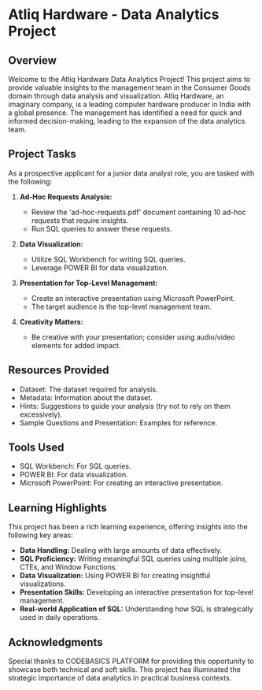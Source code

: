 # Atliq Hardware - Data Analytics Project

## Overview

Welcome to the Atliq Hardware Data Analytics Project! This project aims to provide valuable insights to the management team in the Consumer Goods domain through data analysis and visualization. Atliq Hardware, an imaginary company, is a leading computer hardware producer in India with a global presence. The management has identified a need for quick and informed decision-making, leading to the expansion of the data analytics team.

## Project Tasks

As a prospective applicant for a junior data analyst role, you are tasked with the following:

1. **Ad-Hoc Requests Analysis:**
   - Review the 'ad-hoc-requests.pdf' document containing 10 ad-hoc requests that require insights.
   - Run SQL queries to answer these requests.

2. **Data Visualization:**
   - Utilize SQL Workbench for writing SQL queries.
   - Leverage POWER BI for data visualization.

3. **Presentation for Top-Level Management:**
   - Create an interactive presentation using Microsoft PowerPoint.
   - The target audience is the top-level management team.

4. **Creativity Matters:**
   - Be creative with your presentation; consider using audio/video elements for added impact.

## Resources Provided

- Dataset: The dataset required for analysis.
- Metadata: Information about the dataset.
- Hints: Suggestions to guide your analysis (try not to rely on them excessively).
- Sample Questions and Presentation: Examples for reference.

## Tools Used

- SQL Workbench: For SQL queries.
- POWER BI: For data visualization.
- Microsoft PowerPoint: For creating an interactive presentation.

## Learning Highlights

This project has been a rich learning experience, offering insights into the following key areas:

- **Data Handling:** Dealing with large amounts of data effectively.
- **SQL Proficiency:** Writing meaningful SQL queries using multiple joins, CTEs, and Window Functions.
- **Data Visualization:** Using POWER BI for creating insightful visualizations.
- **Presentation Skills:** Developing an interactive presentation for top-level management.
- **Real-world Application of SQL:** Understanding how SQL is strategically used in daily operations.

## Acknowledgments

Special thanks to CODEBASICS PLATFORM for providing this opportunity to showcase both technical and soft skills. This project has illuminated the strategic importance of data analytics in practical business contexts.



